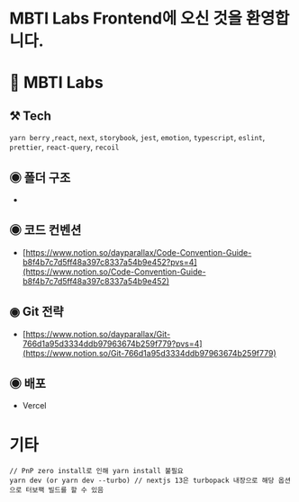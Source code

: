 # MBTI Labs Frontend에 오신 것을 환영합니다.

# 🥳 MBTI Labs

## ⚒️ Tech

`yarn berry` ,`react`, `next`, `storybook`, `jest`, `emotion`, `typescript`, `eslint`, `prettier`, `react-query`, `recoil`

## ◉ 폴더 구조

-

## ◉ 코드 컨벤션

- [https://www.notion.so/dayparallax/Code-Convention-Guide-b8f4b7c7d5ff48a397c8337a54b9e452?pvs=4](https://www.notion.so/Code-Convention-Guide-b8f4b7c7d5ff48a397c8337a54b9e452)

## ◉ Git 전략

- [https://www.notion.so/dayparallax/Git-766d1a95d3334ddb97963674b259f779?pvs=4](https://www.notion.so/Git-766d1a95d3334ddb97963674b259f779)

## ◉ 배포

- Vercel

# 기타

```
// PnP zero install로 인해 yarn install 불필요
yarn dev (or yarn dev --turbo) // nextjs 13은 turbopack 내장으로 해당 옵션으로 터보팩 빌드를 할 수 있음
```

